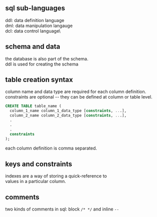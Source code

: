 sql sub-languages
---

ddl: data definition language\
dml: data manipulation langauge\
dcl: data control language\

schema and data
---

the database is also part of the schema.\
ddl is used for creating the schema

table creation syntax
---

column name and data type are required for each column definition.\
constraints are optional -- they can be defined at column or table level.

```sql
CREATE TABLE table_name (
  column_1_name column_1_data_type [constraints, ...],
  column_2_name column_2_data_type [constraints, ...],
  .
  .
  .
  constraints
);
```

each column definition is comma separated.

keys and constraints
---

indexes are a way of storing a quick-reference to \
values in a particular column.

comments
---

two kinds of comments in sql: block `/* */` and inline `-- `
